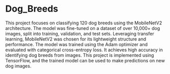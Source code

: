 # Dog_Breeds
This project focuses on classifying 120 dog breeds using the MobileNetV2 architecture. The model was fine-tuned on a dataset of over 10,000+ dog images, split into training, validation, and test sets. 
Leveraging transfer learning, MobileNetV2 was chosen for its lightweight structure and performance. The model was trained using the Adam optimizer and evaluated with categorical cross-entropy loss. 
It achieves high accuracy in identifying dog breeds from images. 
This project is implemented using TensorFlow, and the trained model can be used to make predictions on new dog images.
